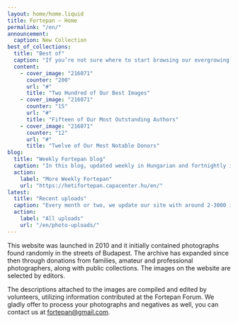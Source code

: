 ```yaml
---
layout: home/home.liquid
title: Fortepan — Home
permalink: "/en/"
announcement:
  caption: New Collection
best_of_collections:
  title: "Best of"
  caption: "If you’re not sure where to start browsing our evergrowing image archive, these three collections are a good place to start."
  content:
    - cover_image: "216071"
      counter: "200"
      url: "#"
      title: "Two Hundred of Our Best Images"
    - cover_image: "216071"
      counter: "15"
      url: "#"
      title: "Fifteen of Our Most Outstanding Authors"
    - cover_image: "216071"
      counter: "12"
      url: "#"
      title: "Twelve of Our Most Notable Donors"
blog:
  title: "Weekly Fortepan blog"
  caption: "In this blog, updated weekly in Hungarian and fortnightly in English, we explore the background stories of the Fortepan photos and donors in richly illustrated articles. All our posts can be republished under a CC licence."
  action:
    label: "More Weekly Fortepan"
    url: "https://hetifortepan.capacenter.hu/en/"
latest:
  title: "Recent uploads"
  caption: "Every month or two, we update our site with around 2-3000 images, often mixing family photos of many donors, but sometimes a photo documentation of an author or a company is added to the archive."
  action:
    label: "All uploads"
    url: "/en/photo-uploads/"
---
```


This website was launched in 2010 and it initially contained photographs found randomly in the streets of Budapest. The archive has expanded since then through donations from families, amateur and professional photographers, along with public collections. The images on the website are selected by editors.

The descriptions attached to the images are compiled and edited by volunteers, utilizing information contributed at the Fortepan Forum. We gladly offer to process your photographs and negatives as well, you can contact us at [fortepan@gmail.com](mailto:fortepan@gmail.com).
